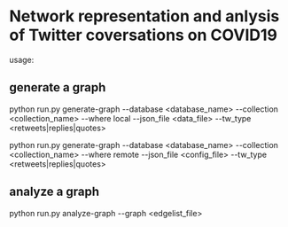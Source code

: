 # Network representation and anlysis of Twitter coversations on COVID19

usage:

## generate a graph

python run.py generate-graph --database <database_name> --collection <collection_name> --where local --json_file <data_file> --tw_type <retweets|replies|quotes>

python run.py generate-graph --database <database_name> --collection <collection_name> --where remote --json_file <config_file> --tw_type <retweets|replies|quotes>

## analyze a graph

python run.py analyze-graph --graph <edgelist_file>
